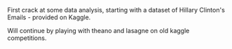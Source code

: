 First crack at some data analysis, starting with a dataset of Hillary Clinton's Emails - provided on Kaggle.

Will continue by playing with theano and lasagne on old kaggle competitions.
